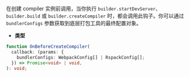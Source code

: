 在创建 compiler 实例前调用，当你执行 `builder.startDevServer`、`builder.build` 或 `builder.createCompiler` 时，都会调用此钩子。你可以通过 `bundlerConfigs` 参数获取到底层打包工具的最终配置对象。

- **类型**

```ts
function OnBeforeCreateCompiler(
  callback: (params: {
    bundlerConfigs: WebpackConfig[] | RspackConfig[];
  }) => Promise<void> | void,
): void;
```
